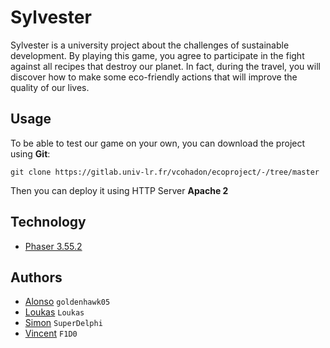 # Sylvester
Sylvester is a university project about the challenges of sustainable development.
By playing this game, you agree to participate in the fight against all recipes that destroy our planet.
In fact, during the travel, you will discover how to make some eco-friendly actions that will improve the quality of our lives.

## Usage
To be able to test our game on your own, you can download the project using **Git**:

``git clone https://gitlab.univ-lr.fr/vcohadon/ecoproject/-/tree/master``

Then you can deploy it using HTTP Server **Apache 2**

## Technology
* [Phaser 3.55.2](https://phaser.io)

## Authors
* [Alonso](https://github.com/goldenhawk05) ``goldenhawk05``
* [Loukas](https://github.com/Loukas) ``Loukas``
* [Simon](https://github.com/SuperDelphi) ``SuperDelphi``
* [Vincent](https://github.com/Phindau) ``F1D0``